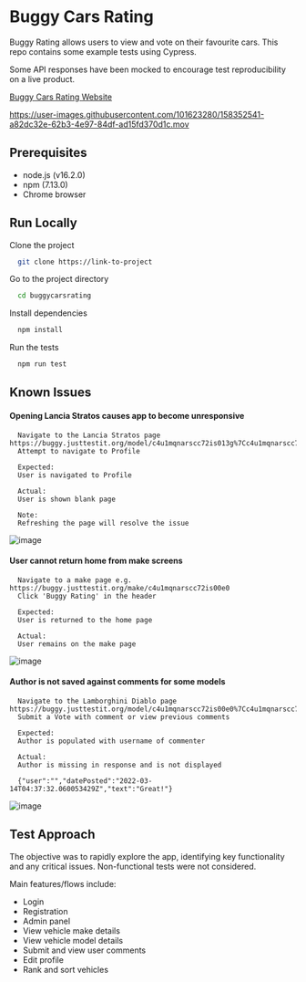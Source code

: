 
# Buggy Cars Rating

Buggy Rating allows users to view and vote on their favourite cars. This repo contains some example tests using Cypress.

Some API responses have been mocked to encourage test reproducibility on a live product.

[Buggy Cars Rating Website](https://buggy.justtestit.org/)

https://user-images.githubusercontent.com/101623280/158352541-a82dc32e-62b3-4e97-84df-ad15fd370d1c.mov

## Prerequisites
- node.js (v16.2.0)
- npm (7.13.0)
- Chrome browser


## Run Locally

Clone the project

```bash
  git clone https://link-to-project
```

Go to the project directory

```bash
  cd buggycarsrating
```

Install dependencies

```bash
  npm install
```

Run the tests

```bash
  npm run test
```

## Known Issues

#### Opening Lancia Stratos causes app to become unresponsive

```
  Navigate to the Lancia Stratos page https://buggy.justtestit.org/model/c4u1mqnarscc72is013g%7Cc4u1mqnarscc72is0170
  Attempt to navigate to Profile 

  Expected:
  User is navigated to Profile

  Actual:
  User is shown blank page

  Note:
  Refreshing the page will resolve the issue
```
![image](https://user-images.githubusercontent.com/101623280/158352759-7b42cbbb-2dc7-4660-8f6f-84191b075d0a.png)


#### User cannot return home from make screens 

```
  Navigate to a make page e.g. https://buggy.justtestit.org/make/c4u1mqnarscc72is00e0
  Click 'Buggy Rating' in the header 

  Expected:
  User is returned to the home page

  Actual:
  User remains on the make page
```
![image](https://user-images.githubusercontent.com/101623280/158352863-626fcba3-1bd4-4e27-8669-ce259ec98f15.png)


#### Author is not saved against comments for some models

```
  Navigate to the Lamborghini Diablo page https://buggy.justtestit.org/model/c4u1mqnarscc72is00e0%7Cc4u1mqnarscc72is00kg
  Submit a Vote with comment or view previous comments

  Expected:
  Author is populated with username of commenter

  Actual:
  Author is missing in response and is not displayed

  {"user":"","datePosted":"2022-03-14T04:37:32.060053429Z","text":"Great!"}

```
![image](https://user-images.githubusercontent.com/101623280/158352945-4f412e2b-86c1-4e71-a8d8-c8cb1c6dcb09.png)


## Test Approach

The objective was to rapidly explore the app, identifying key functionality and any critical issues.
Non-functional tests were not considered.

Main features/flows include:
- Login
- Registration
- Admin panel
- View vehicle make details
- View vehicle model details
- Submit and view user comments
- Edit profile
- Rank and sort vehicles

